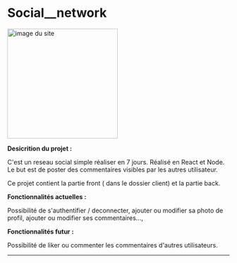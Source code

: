 # Social__network


<img src="https://agb-man-portfolio.netlify.app/static/media/network.ba6a6435.png" alt="image du site" width="250"/>




<strong>Desicrition du projet :</strong>  

C'est un reseau social simple réaliser en 7 jours. 
Réalisé en React et Node.
Le but est de poster des commentaires visibles par les autres utilisateur.

Ce projet contient la partie front ( dans le dossier client) et la partie back.




<strong>Fonctionnalités actuelles : </strong> 

Possibilité de s'authentifier / deconnecter, ajouter ou modifier sa photo de profil, ajouter ou modifier ses commentaires...,

 
 
<strong>Fonctionnalités futur :</strong>

Possibilité de liker ou commenter les commentaires d'autres utilisateurs.


-----------





